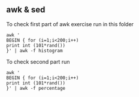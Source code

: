 ## awk & sed
To check first part of awk exercise run in this folder 
```
awk '
BEGIN { for (i=1;i<200;i++)
print int (101*rand())
}' | awk -f histogram
```
To check second part run 
```
awk '
BEGIN { for (i=1;i<200;i++)
print int (101*rand())
}' | awk -f percentage
```